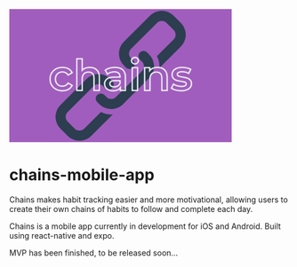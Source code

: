 <img src="./assets/chains-card.png" alt="logo" width="400" >

# chains-mobile-app

Chains makes habit tracking easier and more motivational, allowing users to create their own chains of habits to follow and complete each day.

Chains is a mobile app currently in development for iOS and Android. Built using react-native and expo. 

MVP has been finished, to be released soon...
